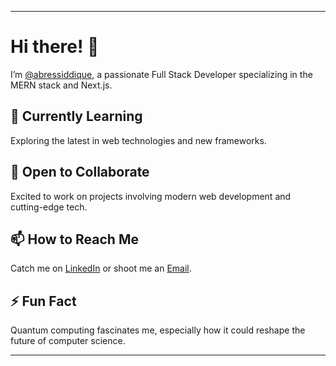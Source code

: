 
---

# Hi there! 👋


I’m [@abressiddique](https://portfolio-website-git-master-abressiddiques-projects.vercel.app/), a passionate Full Stack Developer specializing in the MERN stack and Next.js.


## 🌱 Currently Learning



Exploring the latest in web technologies and new frameworks.



## 💞️ Open to Collaborate
Excited to work on projects involving modern web development and cutting-edge tech.

## 📫 How to Reach Me
Catch me on [LinkedIn](https://www.linkedin.com/in/abressiddique) or shoot me an [Email](mailto:abressiddique@gmail.com).

## ⚡ Fun Fact
Quantum computing fascinates me, especially how it could reshape the future of computer science.

---

